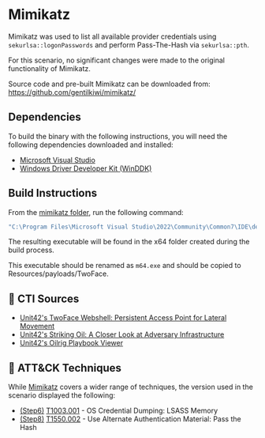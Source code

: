 # Mimikatz

Mimikatz was used to list all available provider credentials using `sekurlsa::logonPasswords` and perform Pass-The-Hash via `sekurlsa::pth`.

For this scenario, no significant changes were made to the original functionality of Mimikatz.

Source code and pre-built Mimikatz can be downloaded from: <https://github.com/gentilkiwi/mimikatz/>

## Dependencies

To build the binary with the following instructions, you will need the following dependencies downloaded and installed:

- [Microsoft Visual Studio](https://visualstudio.microsoft.com/downloads/)
- [Windows Driver Developer Kit (WinDDK)](http://www.microsoft.com/download/details.aspx?id=11800)

## Build Instructions

From the [mimikatz folder](/Enterprise/Resources/Mimikatz/mimikatz/), run the following command:

```cmd
"C:\Program Files\Microsoft Visual Studio\2022\Community\Common7\IDE\devenv.exe" mimikatz.sln /build release
```

The resulting executable will be found in the x64 folder created during the build process.

This executable should be renamed as `m64.exe` and should be copied to Resources/payloads/TwoFace.

## :microscope: CTI Sources

- [Unit42's TwoFace Webshell: Persistent Access Point for Lateral Movement](https://unit42.paloaltonetworks.com/unit42-twoface-webshell-persistent-access-point-lateral-movement/)
- [Unit42's Striking Oil: A Closer Look at Adversary Infrastructure](https://unit42.paloaltonetworks.com/unit42-striking-oil-closer-look-adversary-infrastructure/)
- [Unit42's Oilrig Playbook Viewer](https://pan-unit42.github.io/playbook_viewer/?pb=oilrig)

## :microscope: ATT&CK Techniques

While [Mimikatz](https://attack.mitre.org/software/S0002/) covers a wider range of techniques, the version used in the scenario displayed the following:

- [(Step6)](../../Emulation_Plan/README.md#step-6---privileged-credential-dumping) [T1003.001](https://attack.mitre.org/techniques/T1003/001/) - OS Credential Dumping: LSASS Memory
- [(Step8)](../../Emulation_Plan/README.md#step-8---lateral-movement-to-the-sql-server) [T1550.002](https://attack.mitre.org/techniques/T1550/002/) - Use Alternate Authentication Material: Pass the Hash
